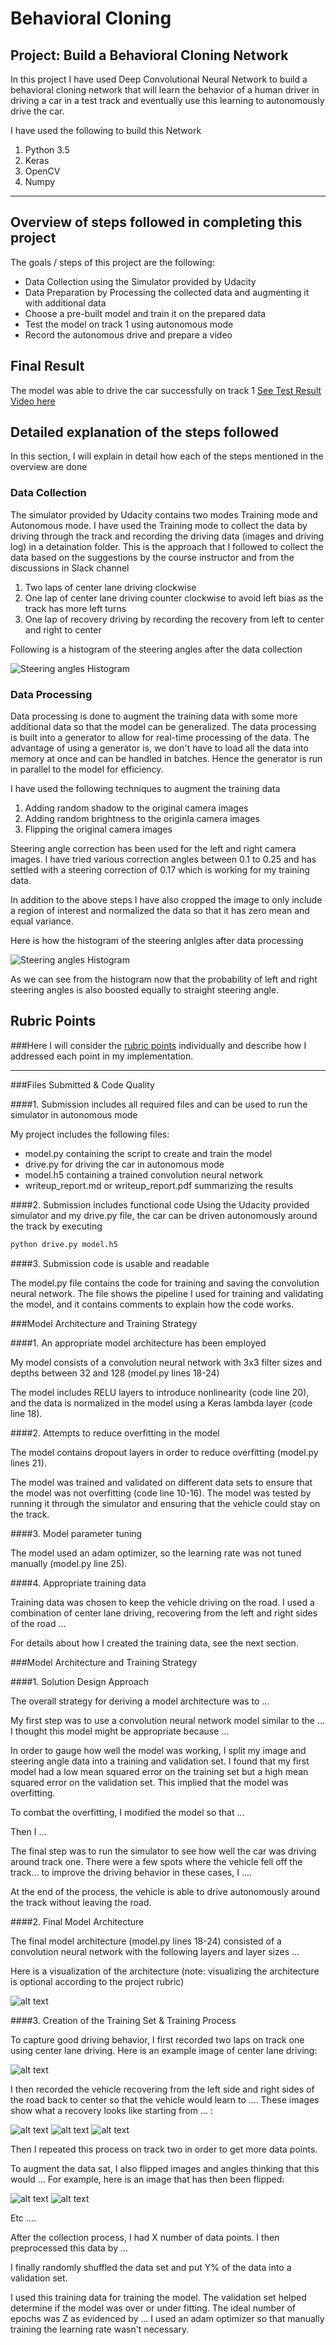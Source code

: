 # **Behavioral Cloning** 

## Project: Build a Behavioral Cloning Network

In this project I have used Deep Convolutional Neural Network to build a behavioral cloning network that will learn the behavior of a human driver in driving a car in a test track and eventually use this learning to autonomously drive the car.

I have used the following to build this Network

1. Python 3.5
2. Keras
3. OpenCV
4. Numpy

---

## Overview of steps followed in completing this project

The goals / steps of this project are the following:
* Data Collection using the Simulator provided by Udacity
* Data Preparation by Processing the collected data and augmenting it with additional data
* Choose a pre-built model and train it on the prepared data
* Test the model on track 1 using autonomous mode
* Record the autonomous drive and prepare a video

## Final Result

The model was able to drive the car successfully on track 1 [See Test Result Video here](https://www.youtube.com/watch?v=cZ8XhD4_pKk)

## Detailed explanation of the steps followed

In this section, I will explain in detail how each of the steps mentioned in the overview are done

### Data Collection

The simulator provided by Udacity contains two modes Training mode and Autonomous mode. I have used the Training mode to collect the data by driving through the track and recording the driving data (images and driving log) in a detaination folder. This is the approach that I followed to collect the data based on the suggestions by the course instructor and from the discussions in Slack channel

1. Two laps of center lane driving clockwise
2. One lap of center lane driving counter clockwise to avoid left bias as the track has more left turns
3. One lap of recovery driving by recording the recovery from left to center and right to center

Following is a histogram of the steering angles after the data collection  

![Steering angles Histogram](Images/Steering_angle_hist_bfr_aug.png)

### Data Processing

Data processing is done to augment the training data with some more additional data so that the model can be generalized. The data processing is built into a generator to allow for real-time processing of the data. The advantage of using a generator is, we don't have to load all the data into memory at once and can be handled in batches. Hence the generator is run in parallel to the model for efficiency.

I have used the following techniques to augment the training data

1. Adding random shadow to the original camera images
2. Adding random brightness to the originla camera images
3. Flipping the original camera images

Steering angle correction has been used for the left and right camera images. I have tried various correction angles between 0.1 to 0.25 and has settled with a steering correction of 0.17 which is working for my training data.

In addition to the above steps I have also cropped the image to only include a region of interest and normalized the data so that it has zero mean and equal variance.

Here is how the histogram of the steering anlgles after data processing

![Steering angles Histogram](Images/Steering_angle_hist_aft_aug.png)

As we can see from the histogram now that the probability of left and right steering angles is also boosted equally to straight steering 
angle.




[//]: # (Image References)

[image1]: ./examples/placeholder.png "Model Visualization"
[image2]: ./examples/placeholder.png "Grayscaling"
[image3]: ./examples/placeholder_small.png "Recovery Image"
[image4]: ./examples/placeholder_small.png "Recovery Image"
[image5]: ./examples/placeholder_small.png "Recovery Image"
[image6]: ./examples/placeholder_small.png "Normal Image"
[image7]: ./examples/placeholder_small.png "Flipped Image"

## Rubric Points
###Here I will consider the [rubric points](https://review.udacity.com/#!/rubrics/432/view) individually and describe how I addressed each point in my implementation.  

---
###Files Submitted & Code Quality

####1. Submission includes all required files and can be used to run the simulator in autonomous mode

My project includes the following files:
* model.py containing the script to create and train the model
* drive.py for driving the car in autonomous mode
* model.h5 containing a trained convolution neural network 
* writeup_report.md or writeup_report.pdf summarizing the results

####2. Submission includes functional code
Using the Udacity provided simulator and my drive.py file, the car can be driven autonomously around the track by executing 
```sh
python drive.py model.h5
```

####3. Submission code is usable and readable

The model.py file contains the code for training and saving the convolution neural network. The file shows the pipeline I used for training and validating the model, and it contains comments to explain how the code works.

###Model Architecture and Training Strategy

####1. An appropriate model architecture has been employed

My model consists of a convolution neural network with 3x3 filter sizes and depths between 32 and 128 (model.py lines 18-24) 

The model includes RELU layers to introduce nonlinearity (code line 20), and the data is normalized in the model using a Keras lambda layer (code line 18). 

####2. Attempts to reduce overfitting in the model

The model contains dropout layers in order to reduce overfitting (model.py lines 21). 

The model was trained and validated on different data sets to ensure that the model was not overfitting (code line 10-16). The model was tested by running it through the simulator and ensuring that the vehicle could stay on the track.

####3. Model parameter tuning

The model used an adam optimizer, so the learning rate was not tuned manually (model.py line 25).

####4. Appropriate training data

Training data was chosen to keep the vehicle driving on the road. I used a combination of center lane driving, recovering from the left and right sides of the road ... 

For details about how I created the training data, see the next section. 

###Model Architecture and Training Strategy

####1. Solution Design Approach

The overall strategy for deriving a model architecture was to ...

My first step was to use a convolution neural network model similar to the ... I thought this model might be appropriate because ...

In order to gauge how well the model was working, I split my image and steering angle data into a training and validation set. I found that my first model had a low mean squared error on the training set but a high mean squared error on the validation set. This implied that the model was overfitting. 

To combat the overfitting, I modified the model so that ...

Then I ... 

The final step was to run the simulator to see how well the car was driving around track one. There were a few spots where the vehicle fell off the track... to improve the driving behavior in these cases, I ....

At the end of the process, the vehicle is able to drive autonomously around the track without leaving the road.

####2. Final Model Architecture

The final model architecture (model.py lines 18-24) consisted of a convolution neural network with the following layers and layer sizes ...

Here is a visualization of the architecture (note: visualizing the architecture is optional according to the project rubric)

![alt text][image1]

####3. Creation of the Training Set & Training Process

To capture good driving behavior, I first recorded two laps on track one using center lane driving. Here is an example image of center lane driving:

![alt text][image2]

I then recorded the vehicle recovering from the left side and right sides of the road back to center so that the vehicle would learn to .... These images show what a recovery looks like starting from ... :

![alt text][image3]
![alt text][image4]
![alt text][image5]

Then I repeated this process on track two in order to get more data points.

To augment the data sat, I also flipped images and angles thinking that this would ... For example, here is an image that has then been flipped:

![alt text][image6]
![alt text][image7]

Etc ....

After the collection process, I had X number of data points. I then preprocessed this data by ...


I finally randomly shuffled the data set and put Y% of the data into a validation set. 

I used this training data for training the model. The validation set helped determine if the model was over or under fitting. The ideal number of epochs was Z as evidenced by ... I used an adam optimizer so that manually training the learning rate wasn't necessary.

